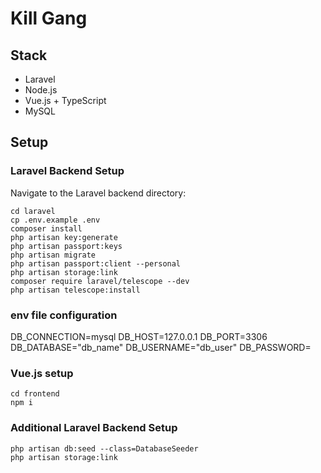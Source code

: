 # Kill Gang

## Stack

- Laravel
- Node.js
- Vue.js + TypeScript
- MySQL

## Setup

### Laravel Backend Setup

Navigate to the Laravel backend directory:

```
cd laravel
cp .env.example .env
composer install
php artisan key:generate
php artisan passport:keys
php artisan migrate
php artisan passport:client --personal
php artisan storage:link
composer require laravel/telescope --dev
php artisan telescope:install
```

### env file configuration
DB_CONNECTION=mysql
DB_HOST=127.0.0.1
DB_PORT=3306
DB_DATABASE="db_name"
DB_USERNAME="db_user"
DB_PASSWORD=

### Vue.js setup
```
cd frontend
npm i
```

### Additional Laravel Backend Setup
```
php artisan db:seed --class=DatabaseSeeder
php artisan storage:link
```

